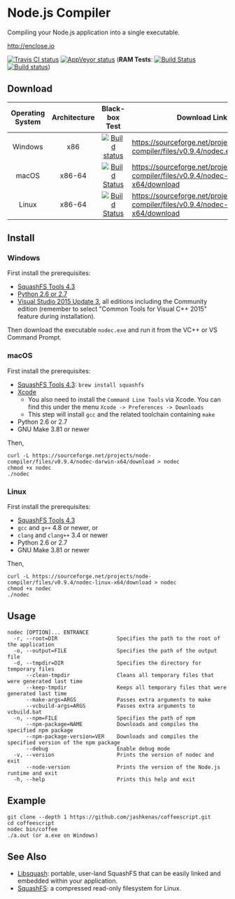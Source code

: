 # Node.js Compiler

Compiling your Node.js application into a single executable.

http://enclose.io

[![Travis CI status](https://travis-ci.org/pmq20/node-compiler.svg?branch=master)](https://travis-ci.org/pmq20/node-compiler)
[![AppVeyor status](https://ci.appveyor.com/api/projects/status/gap9xne0rayjtynp/branch/master?svg=true)](https://ci.appveyor.com/project/pmq20/node-compiler/branch/master)
(**RAM Tests**: [![Build Status](https://travis-ci.org/pmq20/node-compiler-ram.svg?branch=master)](https://travis-ci.org/pmq20/node-compiler-ram)
[![Build status](https://ci.appveyor.com/api/projects/status/thpogkfsvij3r278/branch/master?svg=true)](https://ci.appveyor.com/project/pmq20/node-compiler-ram/branch/master))

## Download

|    Operating System   |  Architecture |               Black-box Test                                                                                                                         | Download Link                                                                          |
|:---------------------:|:-------------:|:----------------------------------------------------------------------------------------------------------------------------------------------------:|----------------------------------------------------------------------------------------|
|        Windows        |      x86      |  [![Build status](https://ci.appveyor.com/api/projects/status/83a2wt22mfejiehe?svg=true)](https://ci.appveyor.com/project/pmq20/node-compiler-blbt)  | https://sourceforge.net/projects/node-compiler/files/v0.9.4/nodec.exe/download         |
|         macOS         |     x86-64    |  [![Build Status](https://travis-ci.org/pmq20/node-compiler-blbt.svg?branch=master)](https://travis-ci.org/pmq20/node-compiler-blbt)                 | https://sourceforge.net/projects/node-compiler/files/v0.9.4/nodec-darwin-x64/download  |
|         Linux         |     x86-64    |  [![Build Status](https://travis-ci.org/pmq20/node-compiler-blbt.svg?branch=master)](https://travis-ci.org/pmq20/node-compiler-blbt)                 | https://sourceforge.net/projects/node-compiler/files/v0.9.4/nodec-linux-x64/download   |

## Install

### Windows

First install the prerequisites:

* [SquashFS Tools 4.3](https://github.com/pmq20/squashfuse/files/691217/sqfs43-win32.zip)
* [Python 2.6 or 2.7](https://www.python.org/downloads/)
* [Visual Studio 2015 Update 3](https://www.visualstudio.com/), all editions
  including the Community edition (remember to select
  "Common Tools for Visual C++ 2015" feature during installation).

Then download the executable `nodec.exe` and run it from the VC++ or VS Command Prompt.

### macOS

First install the prerequisites:

* [SquashFS Tools 4.3](http://squashfs.sourceforge.net/): `brew install squashfs`
* [Xcode](https://developer.apple.com/xcode/download/)
  * You also need to install the `Command Line Tools` via Xcode. You can find
    this under the menu `Xcode -> Preferences -> Downloads`
  * This step will install `gcc` and the related toolchain containing `make`
* Python 2.6 or 2.7
* GNU Make 3.81 or newer

Then,

    curl -L https://sourceforge.net/projects/node-compiler/files/v0.9.4/nodec-darwin-x64/download > nodec
    chmod +x nodec
    ./nodec

### Linux

First install the prerequisites:

* [SquashFS Tools 4.3](http://squashfs.sourceforge.net/)
* `gcc` and `g++` 4.8 or newer, or
* `clang` and `clang++` 3.4 or newer
* Python 2.6 or 2.7
* GNU Make 3.81 or newer

Then,

    curl -L https://sourceforge.net/projects/node-compiler/files/v0.9.4/nodec-linux-x64/download > nodec
    chmod +x nodec
    ./nodec

## Usage

    nodec [OPTION]... ENTRANCE
      -r, --root=DIR                   Specifies the path to the root of the application
      -o, --output=FILE                Specifies the path of the output file
      -d, --tmpdir=DIR                 Specifies the directory for temporary files
          --clean-tmpdir               Cleans all temporary files that were generated last time
          --keep-tmpdir                Keeps all temporary files that were generated last time
          --make-args=ARGS             Passes extra arguments to make
          --vcbuild-args=ARGS          Passes extra arguments to vcbuild.bat
      -n, --npm=FILE                   Specifies the path of npm
          --npm-package=NAME           Downloads and compiles the specified npm package
          --npm-package-version=VER    Downloads and compiles the specified version of the npm package
          --debug                      Enable debug mode
      -v, --version                    Prints the version of nodec and exit
          --node-version               Prints the version of the Node.js runtime and exit
      -h, --help                       Prints this help and exit

## Example

    git clone --depth 1 https://github.com/jashkenas/coffeescript.git
    cd coffeescript
    nodec bin/coffee
    ./a.out (or a.exe on Windows)

## See Also

- [Libsquash](https://github.com/pmq20/libsquash): portable, user-land SquashFS that can be easily linked and embedded within your application.
- [SquashFS](http://squashfs.sourceforge.net/): a compressed read-only filesystem for Linux.
